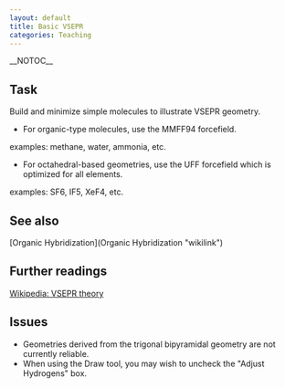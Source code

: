 ```yaml
---
layout: default
title: Basic VSEPR
categories: Teaching
---
```




\_\_NOTOC\_\_

Task
----

Build and minimize simple molecules to illustrate VSEPR geometry.

-   For organic-type molecules, use the MMFF94 forcefield.

examples: methane, water, ammonia, etc.

-   For octahedral-based geometries, use the UFF forcefield which is optimized for all elements.

examples: SF6, IF5, XeF4, etc.

See also
--------

[Organic Hybridization](Organic Hybridization "wikilink")

Further readings
----------------

[Wikipedia: VSEPR theory](http://en.wikipedia.org/wiki/VSEPR_theory)

Issues
------

-   Geometries derived from the trigonal bipyramidal geometry are not currently reliable.
-   When using the Draw tool, you may wish to uncheck the "Adjust Hydrogens" box.



